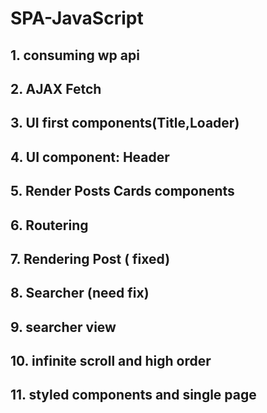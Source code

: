 # SPA-JavaScript

## 1. consuming wp api

## 2. AJAX Fetch

## 3. UI first components(Title,Loader)

## 4. UI component: Header

## 5. Render Posts Cards components

## 6. Routering

## 7. Rendering Post ( fixed)

## 8. Searcher (need fix)

## 9. searcher view

## 10. infinite scroll and high order

## 11. styled components and single page
